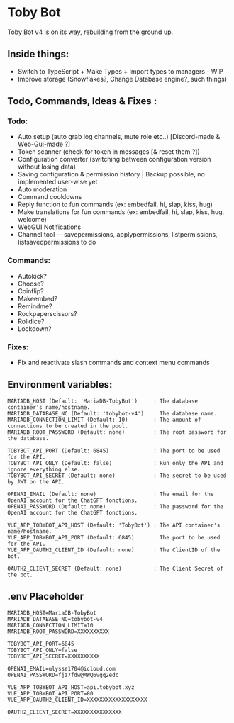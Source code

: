 # Toby Bot

Toby Bot v4 is on its way, rebuilding from the ground up.

## Inside things:

- Switch to TypeScript + Make Types + Import types to managers - WIP
- Improve storage (Snowflakes?, Change Database engine?, such things)

## Todo, Commands, Ideas & Fixes :

### Todo:

- Auto setup (auto grab log channels, mute role etc..) [Discord-made & Web-Gui-made ?]
- Token scanner (check for token in messages [& reset them ?])
- Configuration converter (switching between configuration version without losing data)
- Saving configuration & permission history | Backup possible, no implemented user-wise yet
- Auto moderation
- Command cooldowns
- Reply function to fun commands (ex: embedfail, hi, slap, kiss, hug)
- Make translations for fun commands (ex: embedfail, hi, slap, kiss, hug, welcome)
- WebGUI Notifications
- Channel tool -- savepermissions, applypermissions, listpermissions, listsavedpermissions to do

### Commands:

- Autokick?
- Choose?
- Coinflip?
- Makeembed?
- Remindme?
- Rockpaperscissors?
- Rolldice?
- Lockdown?

### Fixes:

- Fix and reactivate slash commands and context menu commands

## Environment variables:
```
MARIADB_HOST (Default: 'MariaDB-TobyBot')     : The database container's name/hostname.
MARIADB_DATABASE_NC (Default: 'tobybot-v4')   : The database name.
MARIADB_CONNECTION_LIMIT (Default: 10)        : The amount of connections to be created in the pool.
MARIADB_ROOT_PASSWORD (Default: none)         : The root password for the database.

TOBYBOT_API_PORT (Default: 6845)              : The port to be used for the API.
TOBYBOT_API_ONLY (Default: false)             : Run only the API and ignore everything else.
TOBYBOT_API_SECRET (Default: none)            : The secret to be used by JWT on the API.

OPENAI_EMAIL (Default: none)                  : The email for the OpenAI account for the ChatGPT fonctions.
OPENAI_PASSWORD (Default: none)               : The password for the OpenAI account for the ChatGPT fonctions.

VUE_APP_TOBYBOT_API_HOST (Default: 'TobyBot') : The API container's name/hostname.
VUE_APP_TOBYBOT_API_PORT (Default: 6845)      : The port to be used for the API.
VUE_APP_OAUTH2_CLIENT_ID (Default: none)      : The ClientID of the bot.

OAUTH2_CLIENT_SECRET (Default: none)          : The Client Secret of the bot.
```

## .env Placeholder
```
MARIADB_HOST=MariaDB-TobyBot
MARIADB_DATABASE_NC=tobybot-v4
MARIADB_CONNECTION_LIMIT=10
MARIADB_ROOT_PASSWORD=XXXXXXXXXX

TOBYBOT_API_PORT=6845
TOBYBOT_API_ONLY=false
TOBYBOT_API_SECRET=XXXXXXXXXX

OPENAI_EMAIL=ulysse1704@icloud.com
OPENAI_PASSWORD=fjz7fdw@MWQ6vgq2edc

VUE_APP_TOBYBOT_API_HOST=api.tobybot.xyz
VUE_APP_TOBYBOT_API_PORT=80
VUE_APP_OAUTH2_CLIENT_ID=XXXXXXXXXXXXXXXXXXX

OAUTH2_CLIENT_SECRET=XXXXXXXXXXXXXXX
```